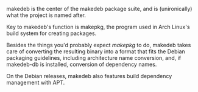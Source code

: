 makedeb is the center of the makedeb package suite, and is (unironically) what the project is named after.

Key to makedeb's function is makepkg, the program used in Arch Linux's build system for creating packages.

Besides the things you'd probably expect *makepkg* to do, makedeb takes care of converting the resulting binary into a format that fits the Debian packaging guidelines, including architecture name conversion, and, if makedeb-db is installed, conversion of dependency names.

On the Debian releases, makedeb also features build dependency management with APT.
